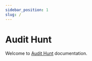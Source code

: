 ```yaml
---
sidebar_position: 1
slug: /
---
```


# Audit Hunt

Welcome to [Audit Hunt](https://audithunt.xyz/) documentation.
